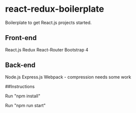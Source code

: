 # react-redux-boilerplate

Boilerplate to get React.js projects started.

## Front-end
React.js
Redux
React-Router
Bootstrap 4

## Back-end
Node.js
Express.js
Webpack - compression needs some work


##Instructions

Run "npm install"

Run "npm run start"
